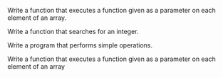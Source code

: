 Write a function that executes a function given as a parameter on each element of an array.

Write a function that searches for an integer.

Write a program that performs simple operations.

Write a function that executes a function given as a parameter on each element of an array


